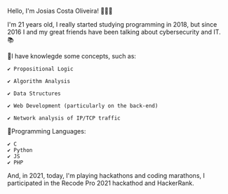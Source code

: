 Hello, I'm Josias Costa Oliveira! 🙋🏽‍♂️

I'm 21 years old, I really started studying programming in 2018, but since 2016 I and my great friends have been talking about cybersecurity and IT. 📚

🔻I have knowlegde some concepts, such as:

    ✔️ Propositional Logic

    ✔️ Algorithm Analysis

    ✔️ Data Structures

    ✔️ Web Development (particularly on the back-end)

    ✔️ Network analysis of IP/TCP traffic

🔻Programming Languages:

    ✔️ C
    ✔️ Python
    ✔️ JS
    ✔️ PHP

And, in 2021, today, I'm playing hackathons and coding marathons, I participated in the Recode Pro 2021 hackathod and HackerRank.

